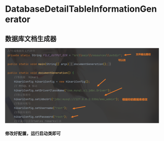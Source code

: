 # DatabaseDetailTableInformationGenerator
## 数据库文档生成器

![image-20220925115542651](README.assets/image-20220925115542651.png)

#### 修改好配置，运行启动类即可
